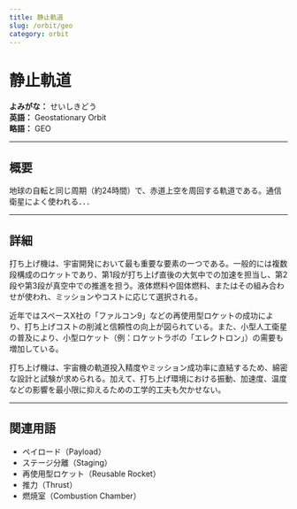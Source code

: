 ```yaml
---
title: 静止軌道
slug: /orbit/geo
category: orbit
---
```


# 静止軌道

**よみがな：** せいしきどう  
**英語：** Geostationary Orbit  
**略語：** GEO 



---

## 概要

地球の自転と同じ周期（約24時間）で、赤道上空を周回する軌道である。通信衛星によく使われる．．．

---

## 詳細

打ち上げ機は、宇宙開発において最も重要な要素の一つである。一般的には複数段構成のロケットであり、第1段が打ち上げ直後の大気中での加速を担当し、第2段や第3段が真空中での推進を担う。液体燃料や固体燃料、またはその組み合わせが使われ、ミッションやコストに応じて選択される。

近年ではスペースX社の「ファルコン9」などの再使用型ロケットの成功により、打ち上げコストの削減と信頼性の向上が図られている。また、小型人工衛星の普及により、小型ロケット（例：ロケットラボの「エレクトロン」）の需要も増加している。

打ち上げ機は、宇宙機の軌道投入精度やミッション成功率に直結するため、綿密な設計と試験が求められる。加えて、打ち上げ環境における振動、加速度、温度などの影響を最小限に抑えるための工学的工夫も欠かせない。

---

## 関連用語

- ペイロード（Payload）
- ステージ分離（Staging）
- 再使用型ロケット（Reusable Rocket）
- 推力（Thrust）
- 燃焼室（Combustion Chamber）


